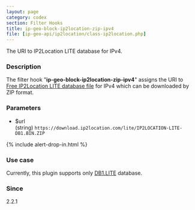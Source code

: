 ```yaml
---
layout: page
category: codex
section: Filter Hooks
title: ip-geo-block-ip2location-zip-ipv4
file: [ip-geo-api/ip2location/class-ip2location.php]
---
```


The URI to IP2Location LITE database for IPv4.

<!--more-->

### Description ###

The filter hook "**ip-geo-block-ip2location-zip-ipv4**" assigns the URI to 
[Free IP2Location LITE database file][IP2LocLITE] for IPv4 which can be 
downloaded by ZIP format.

### Parameters ###

- $url  
  (string) `https://download.ip2location.com/lite/IP2LOCATION-LITE-DB1.BIN.ZIP`

{% include alert-drop-in.html %}

### Use case ###

Currently, this plugin supports only [DB1.LITE][IP2LocDB1] database.

### Since ###

2.2.1

[IP-Geo-Block]: https://wordpress.org/plugins/ip-geo-block/ "WordPress › IP Geo Block « WordPress Plugins"
[IP2LocLITE]:   https://lite.ip2location.com/ "Free IP Geolocation Database"
[IP2LocDB1]:    https://lite.ip2location.com/database-ip-country "Free IP2Location LITE IP-COUNTRY"

